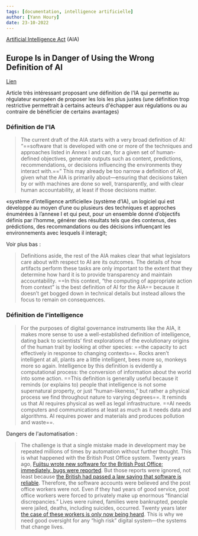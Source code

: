 ```yaml
---
tags: [documentation, intelligence artificielle]
author: [Yann Houry]
date: 23-10-2022
---
```


[Artificial Intelligence Act](https://eur-lex.europa.eu/legal-content/EN/TXT/?uri=CELEX%3A52021PC0206) (AIA)

## Europe Is in Danger of Using the Wrong Definition of AI
[Lien](https://www.wired.com/story/artificial-intelligence-regulation-european-union/)

Article très intéressant proposant une définition de l'IA qui permette au régulateur européen de proposer les lois les plus justes (une définition trop restrictive permettrait à certains acteurs d'échapper aux régulations ou au contraire de bénéficier de certains avantages)

### Définition de l'IA
> The current draft of the AIA starts with a very broad definition of AI: “==software that is developed with one or more of the techniques and approaches listed in Annex I and can, for a given set of human-defined objectives, generate outputs such as content, predictions, recommendations, or decisions influencing the environments they interact with.==” This may already be too narrow a definition of AI, given what the AIA is primarily about—ensuring that decisions taken by or with machines are done so well, transparently, and with clear human accountability, at least if those decisions matter.

«système d’intelligence artificielle» (système d’IA), un logiciel qui est développé au moyen d’une ou plusieurs des techniques et approches énumérées à l’annexe I et qui peut, pour un ensemble donné d’objectifs définis par l’homme, générer des résultats tels que des contenus, des prédictions, des recommandations ou des décisions influençant les environnements avec lesquels il interagit;

Voir plus bas :

> Definitions aside, the rest of the AIA makes clear that what legislators care about with respect to AI are its outcomes. The details of how artifacts perform these tasks are only important to the extent that they determine how hard it is to provide transparency and maintain accountability. ==In this context, “the computing of appropriate action from context” is the best definition of AI for the AIA== because it doesn’t get bogged down in technical details but instead allows the focus to remain on consequences.

### Définition de l'intelligence
> For the purposes of digital governance instruments like the AIA, it makes more sense to use a well-established definition of intelligence, dating back to scientists’ first explorations of the evolutionary origins of the human trait by looking at other species: ==the capacity to act effectively in response to changing contexts==. Rocks aren’t intelligent at all, plants are a little intelligent, bees more so, monkeys more so again. Intelligence by this definition is evidently a computational process: the conversion of information about the world into some action. ==This definition is generally useful because it reminds (or explains to) people that intelligence is not some supernatural property, or just “human-likeness,” but rather a physical process we find throughout nature to varying degrees==. It reminds us that AI requires physical as well as legal infrastructure. ==AI needs computers and communications at least as much as it needs data and algorithms. AI requires power and materials and produces pollution and waste==.

Dangers de l'automatisation :

> The challenge is that a single mistake made in development may be repeated millions of times by automation without further thought. This is what happened with the British Post Office system. Twenty years ago, [Fujitsu wrote new software for the British Post Office; immediately, bugs were reported](https://en.wikipedia.org/wiki/British_Post_Office_scandal). But those reports were ignored, not least because [the British had passed a law saying that software is reliable](https://journals.sas.ac.uk/deeslr/article/view/5395). Therefore, the software accounts were believed and the post office workers were not. Even if they had years of good service, post office workers were forced to privately make up enormous “financial discrepancies.” Lives were ruined, families were bankrupted, people were jailed, deaths, including suicides, occurred. Twenty years later [the case of these workers is only now being heard](https://www.theguardian.com/commentisfree/2022/feb/15/post-office-scandal-workers-computer-system). This is why we need good oversight for any “high risk” digital system—the systems that change lives.